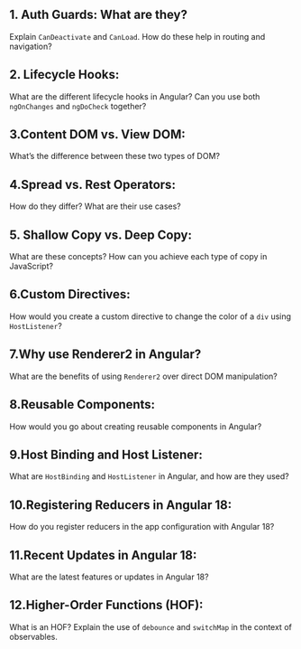 ## 1. Auth Guards: What are they?

Explain `CanDeactivate` and `CanLoad`. How do these help in routing and navigation?

## 2. Lifecycle Hooks:

What are the different lifecycle hooks in Angular? Can you use both `ngOnChanges` and `ngDoCheck` together?

## 3.Content DOM vs. View DOM:

What’s the difference between these two types of DOM?

## 4.Spread vs. Rest Operators:

How do they differ? What are their use cases?

## 5. Shallow Copy vs. Deep Copy:

What are these concepts? How can you achieve each type of copy in JavaScript?

## 6.Custom Directives:

How would you create a custom directive to change the color of a `div` using `HostListener`?

## 7.Why use Renderer2 in Angular?

What are the benefits of using `Renderer2` over direct DOM manipulation?

## 8.Reusable Components:

How would you go about creating reusable components in Angular?

## 9.Host Binding and Host Listener:

What are `HostBinding` and `HostListener` in Angular, and how are they used?

## 10.Registering Reducers in Angular 18:

How do you register reducers in the app configuration with Angular 18?

## 11.Recent Updates in Angular 18:

What are the latest features or updates in Angular 18?

## 12.Higher-Order Functions (HOF):

What is an HOF? Explain the use of `debounce` and `switchMap` in the context of observables.
